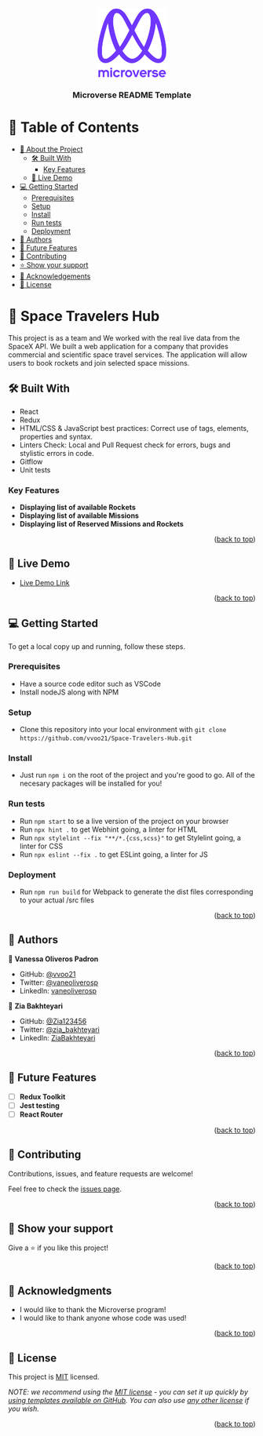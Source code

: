 <a name="readme-top"></a>

<div align="center">

  <img src="https://raw.githubusercontent.com/vvoo21/readme-template/master/murple_logo.png" alt="logo" width="140"  height="auto" />
  <br/>

  <h3><b>Microverse README Template</b></h3>

</div>

# 📗 Table of Contents

- [📖 About the Project](#about-project)
  - [🛠 Built With](#built-with)
    - [Key Features](#key-features)
  - [🚀 Live Demo](#live-demo)
- [💻 Getting Started](#getting-started)
  - [Prerequisites](#prerequisites)
  - [Setup](#setup)
  - [Install](#install)
  - [Run tests](#run-tests)
  - [Deployment](#triangular_flag_on_post-deployment)
- [👥 Authors](#authors)
- [🔭 Future Features](#future-features)
- [🤝 Contributing](#contributing)
- [⭐️ Show your support](#support)
- [🙏 Acknowledgements](#acknowledgements)
- [📝 License](#license)

# 📖 Space Travelers Hub <a name="about-project"></a>

This project is as a team and We worked with the real live data from the SpaceX API. We built a web application for a company that provides commercial and scientific space travel services. The application will allow users to book rockets and join selected space missions.

## 🛠 Built With <a name="built-with"></a>

- React
- Redux
- HTML/CSS & JavaScript best practices: Correct use of tags, elements, properties and syntax.
- Linters Check: Local and Pull Request check for errors, bugs and stylistic errors in code.
- Gitflow
- Unit tests

### Key Features <a name="key-features"></a>

- **Displaying list of available Rockets**
- **Displaying list of available Missions**
- **Displaying list of Reserved Missions and Rockets**

<p align="right">(<a href="#readme-top">back to top</a>)</p>

## 🚀 Live Demo <a name="live-demo"></a>

- [Live Demo Link](https://tiny-dolphin-850110.netlify.app/)

<p align="right">(<a href="#readme-top">back to top</a>)</p>

## 💻 Getting Started <a name="getting-started"></a>

To get a local copy up and running, follow these steps.

### Prerequisites
- Have a source code editor such as VSCode
- Install nodeJS along with NPM

### Setup
- Clone this repository into your local environment with `git clone https://github.com/vvoo21/Space-Travelers-Hub.git`

### Install
- Just run `npm i` on the root of the project and you're good to go. All of the necesary packages will be installed for you!

### Run tests
- Run `npm start` to se a live version of the project on your browser
- Run `npx hint .` to get Webhint going, a linter for HTML
- Run `npx stylelint --fix "**/*.{css,scss}"` to get Stylelint going, a linter for CSS
- Run `npx eslint --fix .` to get ESLint going, a linter for JS

### Deployment
- Run `npm run build` for Webpack to generate the dist files corresponding to your actual /src files

<p align="right">(<a href="#readme-top">back to top</a>)</p>

## 👥 Authors <a name="authors"></a>

👤 **Vanessa Oliveros Padron**

- GitHub: [@vvoo21](https://github.com/vvoo21)
- Twitter: [@vaneoliverosp](https://twitter.com/vaneoliverosp)
- LinkedIn: [vaneoliverosp](https://www.linkedin.com/in/vaneoliverosp/)

👤 **Zia Bakhteyari**

- GitHub: [@Zia123456](https://github.com/Zia123456)
- Twitter: [@zia_bakhteyari](https://twitter.com/Zia_Bakhteyari)
- LinkedIn: [ ZiaBakhteyari](https://www.linkedin.com/in/zia-bakhteyari-8b8a861a5/)

<p align="right">(<a href="#readme-top">back to top</a>)</p>

## 🔭 Future Features <a name="future-features"></a>

- [ ] **Redux Toolkit**
- [ ] **Jest testing**
- [ ] **React Router**

<p align="right">(<a href="#readme-top">back to top</a>)</p>

## 🤝 Contributing <a name="contributing"></a>

Contributions, issues, and feature requests are welcome!

Feel free to check the [issues page](../../issues/).

<p align="right">(<a href="#readme-top">back to top</a>)</p>

## 🤗 Show your support <a name="support"></a>

Give a ⭐️ if you like this project!

<p align="right">(<a href="#readme-top">back to top</a>)</p>

## 🙏 Acknowledgments <a name="acknowledgements"></a>

- I would like to thank the Microverse program!
- I would like to thank anyone whose code was used!

<p align="right">(<a href="#readme-top">back to top</a>)</p>

## 📝 License <a name="license"></a>

This project is [MIT](./LICENSE) licensed.

_NOTE: we recommend using the [MIT license](https://choosealicense.com/licenses/mit/) - you can set it up quickly by [using templates available on GitHub](https://docs.github.com/en/communities/setting-up-your-project-for-healthy-contributions/adding-a-license-to-a-repository). You can also use [any other license](https://choosealicense.com/licenses/) if you wish._

<p align="right">(<a href="#readme-top">back to top</a>)</p>
